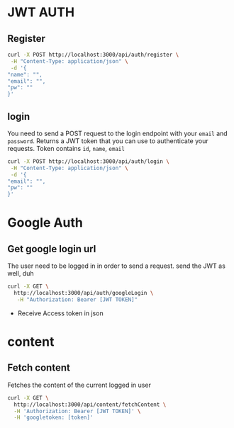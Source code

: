 # JWT AUTH

## Register

```bash
curl -X POST http://localhost:3000/api/auth/register \
 -H "Content-Type: application/json" \
 -d '{
"name": "",
"email": "",
"pw": ""
}'
```

## login

You need to send a POST request to the login endpoint with your `email` and `password`.
Returns a JWT token that you can use to authenticate your requests.
Token contains `id`, `name`, `email`

```bash
curl -X POST http://localhost:3000/api/auth/login \
 -H "Content-Type: application/json" \
 -d '{
"email": "",
"pw": ""
}'
```

# Google Auth

## Get google login url

The user need to be logged in in order to send a request. send the JWT as well, duh

```bash
curl -X GET \
  http://localhost:3000/api/auth/googleLogin \
   -H "Authorization: Bearer [JWT TOKEN]"
```

- Receive Access token in json

# content

## Fetch content

Fetches the content of the current logged in user

```bash
curl -X GET \
  http://localhost:3000/api/content/fetchContent \
  -H 'Authorization: Bearer [JWT TOKEN]' \
  -H 'googletoken: [token]'
```
